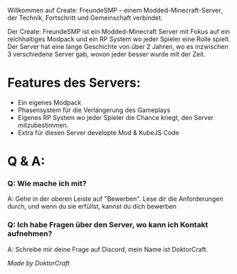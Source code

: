 Willkommen auf Create: FreundeSMP – einem Modded-Minecraft-Server, der Technik, Fortschritt und Gemeinschaft verbindet.

Der Create: FreundeSMP ist ein Modded-Minecraft Server mit Fokus auf ein reichhaltiges Modpack und ein RP System wo jeder Spieler eine Rolle spielt. Der Server hat eine lange Geschichte von über 2 Jahren, wo es inzwischen 3 verschiedene Server gab, wovon jeder besser wurde mit der Zeit.

# Features des Servers:
* Ein eigenes Modpack
* Phasensystem für die Verlängerung des Gameplays
* Eigenes RP System wo jeder Spieler die Chance kriegt, den Server mitzubestimmen.
* Extra für diesen Server developte Mod & KubeJS Code

# Q & A:
### Q: Wie mache ich mit?
A: Gehe in der oberen Leiste auf "Bewerben". Lese dir die Anforderungen durch, und wenn du sie erfüllst, kannst du dich bewerben

### Q: Ich habe Fragen über den Server, wo kann ich Kontakt aufnehmen?
A: Schreibe mir deine Frage auf Discord, mein Name ist DoktorCraft.

*Made by DoktorCraft*

